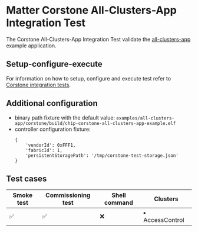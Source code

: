 # Matter Corstone All-Clusters-App Integration Test

The Corstone All-Clusters-App Integration Test validate the
[all-clusters-app](../../../../../examples/all-clusters-app/corstone/README.md)
example application.

## Setup-configure-execute

For information on how to setup, configure and execute test refer to
[Corstone integration tests](../../../../../docs/guides/corstone_integration_tests.md).

## Additional configuration

-   binary path fixture with the default value:
    `examples/all-clusters-app/corstone/build/chip-corstone-all-clusters-app-example.elf`
-   controller configuration fixture:
    ```
    {
        'vendorId': 0xFFF1,
        'fabricId': 1,
        'persistentStoragePath': '/tmp/corstone-test-storage.json'
    }
    ```

## Test cases

| Smoke test | Commissioning test | Shell command | Clusters               |
| ---------- | ------------------ | ------------- | ---------------------- |
| ✅         | ✅                 | ❌            | <li>AccessControl</li> |
